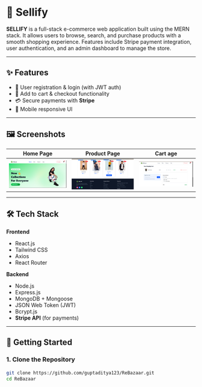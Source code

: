 # 🛒 Sellify

**SELLIFY** is a full-stack e-commerce web application built using the MERN stack. It allows users to browse, search, and purchase products with a smooth shopping experience. Features include Stripe payment integration, user authentication, and an admin dashboard to manage the store.

---

## ✨ Features

- 🔐 User registration & login (with JWT auth)
- 🛒 Add to cart & checkout functionality
- 💳 Secure payments with **Stripe**
- 📱 Mobile responsive UI

---

## 🖼️ Screenshots

| Home Page | Product Page | Cart age
|-----------|--------------|----------|
| ![Home](./src/assets/home.png) | ![Product](./src/assets/product.png) | ![Cart](./src/assets/cart.png)

---

## 🛠️ Tech Stack

**Frontend**
- React.js
- Tailwind CSS
- Axios
- React Router

**Backend**
- Node.js
- Express.js
- MongoDB + Mongoose
- JSON Web Token (JWT)
- Bcrypt.js
- **Stripe API** (for payments)

---

## 🚀 Getting Started

### 1. Clone the Repository

```bash
git clone https://github.com/guptaditya123/ReBazaar.git
cd ReBazaar
